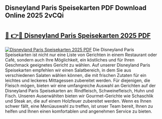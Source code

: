 ## Disneyland Paris Speisekarten PDF Download Online 2025 2vCQi

# <h2><a href="http://gcdt8ui.nevu.top/?p=Disneyland+Paris+Speisekarten">🔗 👉🔴 Disneyland Paris Speisekarten 2025 PDF</a></h2>

[![Disneyland Paris Speisekarten 2025 PDF](https://i.imgur.com/dBaPXMq.png)](http://gcdt8ui.nevu.top/?p=Disneyland+Paris+Speisekarten)
Die Disneyland Paris Speisekarten ist nicht nur eine Liste von Gerichten in einem Restaurant oder Café, sondern auch Ihre Möglichkeit, ein köstliches und für Ihren Geschmack geeignetes Gericht zu wählen. Auf unserer Disneyland Paris Speisekarten empfehlen wir einen Salatbereich, in dem Sie aus verschiedenen Salaten wählen können, die mit frischen Zutaten für ein leichtes und leckeres Mittagessen zubereitet werden. Für diejenigen, die Fleisch mögen, bieten wir eine umfangreiche Auswahl an Gerichten auf der Disneyland Paris Speisekarten an: Rindfleisch, Schweinefleisch, Huhn und Fisch. Unseren Auserwählten bieten wir Gourmet-Gerichte wie Schaschlik und Steak an, die auf einem Holzfeuer zubereitet werden. Wenn es Ihnen schwer fällt, eine Menüauswahl zu treffen, ist unser Team bereit, Ihnen zu helfen und Ihnen einen komfortablen und angenehmen Service zu bieten.
